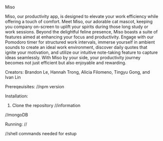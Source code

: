 Miso

Miso, our productivity app, is designed to elevate your work efficiency while offering a touch of comfort. Meet Miso, our adorable cat mascot, keeping you company on-screen to uplift your spirits during those long study or work sessions. Beyond the delightful feline presence, Miso boasts a suite of features aimed at enhancing your focus and productivity. Engage with our Pomodoro timer for structured work intervals, immerse yourself in ambient sounds to create an ideal work environment, discover daily quotes that ignite your motivation, and utilize our intuitive note-taking feature to capture ideas seamlessly. With Miso by your side, your productivity journey becomes not just efficient but also enjoyable and rewarding.

Creators: Brandon Le, Hannah Trong, Alicia Filomeno, Tingyu Gong, and Ivan Lin

Prereqeuisites:
//npm version

Installation:
1. Clone the repository
//information

//mongoDB

Running:
//

//shell commands needed for estup
